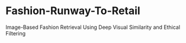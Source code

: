 # Fashion-Runway-To-Retail
 Image-Based Fashion Retrieval Using Deep Visual Similarity and Ethical Filtering
